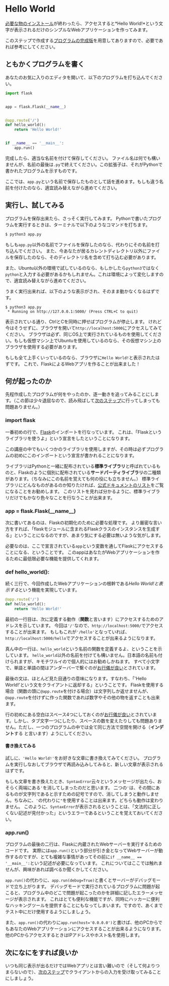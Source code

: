 Hello World
===========

[必要な物のインストール](../0_install-requirements/README.md)が終わったら、アクセスすると*Hello World!*という文字が表示されるだけのシンプルなWebアプリケーションを作ってみます。

このステップで作成する[プログラムの完成版](./app.py)を用意してありますので、必要であれば参考にしてください。

## ともかくプログラムを書く
あなたのお気に入りのエディタを開いて、以下のプログラムを打ち込んでください。
``` python
import flask


app = flask.Flask(__name__)


@app.route('/')
def hello_world():
    return 'Hello World!'


if __name__ == '__main__':
    app.run()
```
完成したら、適当な名前を付けて保存してください。
ファイル名は何でも構いませんが、名前の最後は`.py`で終えてください。この拡張子は、それがPythonで書かれたプログラムを示すものです。

ここでは、`app.py`という名前で保存したものとして話を進めます。もしも違う名前を付けたのなら、適宜読み替えながら進めてください。

## 実行し、試してみる
プログラムを保存出来たら、さっそく実行してみます。
Pythonで書いたプログラムを実行するときは、ターミナルで以下のようなコマンドを打ちます。
``` bash
$ python3 app.py
```

もしも`app.py`以外の名前でファイルを保存したのなら、代わりにその名前を打ち込んでください。
また、今あなたが居るカレントディレクトリ以外にファイルを保存したのなら、そのディレクトリ名を含めて打ち込む必要があります。

また、Ubuntu以外の環境で試しているのなら、もしかしたら`python3`ではなく`python`と入力する必要があるかもしれません。これは環境によって変化しますので、適宜読み替えながら進めてください。

うまく実行出来れば、以下のような表示がされ、そのまま動かなくなるはずです。
```
$ python3 app.py
 * Running on http://127.0.0.1:5000/ (Press CTRL+C to quit)
```
表示されている通り、CtrlとCを同時に押せばプログラムが停止します。
けれど今はそうせずに、ブラウザを開いて`http://localhost:5000`にアクセスしてみてください。
ブラウザは必ず、同じOS上で実行されているものを使用してください。もしも仮想マシン上でUbuntuを使用しているのなら、その仮想マシン上のブラウザを使用する必要があります。

もしも全て上手くいっているのなら、ブラウザに`Hello World!`と表示されたはずです。
これで、FlaskによるWebアプリを作ることが出来ました！

## 何が起ったのか
先程作成したプログラムが何をやったのか、逐一動きを追ってみることにします。（この節は少々退屈なので、読み飛ばして[次のステップ](../2_receive-data/README.md)に行ってしまっても問題ありません。）

### import flask
一番初めの行で、[Flask](http://flask.pocoo.org/)のインポートを行なっています。
これは、「Flaskというライブラリを使うよ」という宣言をしたということになります。

この講座の中でもいくつかのライブラリを使用しますが、その時は必ずプログラムの初めにこのインポートという宣言が書かれることになります。

ライブラリはPythonと一緒に配布されている**標準ライブラリ**と呼ばれているものと、Flaskのように個別に配布されている**サードパーティライブラリ**の二種類があります。（ちなみにこの名前を覚えても何の役にも立ちません。）
標準ライブラリにどんなものがあるのか知りたければ、[公式ドキュメントのリスト](http://docs.python.jp/3/library/index.html)をご覧になることをお勧めします。
このリストを見れば分かるように、標準ライブラリだけでもかなり色々なことを行なうことが出来ます。

### app = flask.Flask(\_\_name\_\_)
次に書いてあるのは、Flaskの初期化のために必要な処理です。
より厳密な言い方をすれば、「flaskモジュールに含まれるFlaskクラスのインスタンスを生成する」ということになるのですが、あまり気にする必要は無いような気がします。

必要なのは、ここで宣言されている`app`という変数を通してFlaskにアクセスすることになる、ということです。
このappはあなたがWebアプリケーションを作るために最低限必要な機能を提供してくれます。

### def hello\_world():
続く三行で、今回作成したWebアプリケーションの根幹である*Hello World!と表示する*という機能を実現しています。
``` python
@app.route('/')
def hello_world():
    return 'Hello World!'
```

最初の一行目は、次に定義する動作（**関数**と言います）にアクセスするためのアドレスを示しています。
今回は`'/'`なので、`http://localhost:5000/`でアクセスすることが出来ます。
もしもこれが`'/hello'`となっていれば、`http://localhost:5000/hello`でアクセスすることが出来るようになります。

真ん中の一行は、`hello_world`という名前の関数を定義するよ、ということを示しています。
`hello_world`以外の名前を付けても構いません。日本語の名前も付けられますが、キモチワルイので個人的にはお勧めしかねます。
すべて小文字で、単語と単語の間はアンダーバーで繋ぐのが[お行儀が良い](https://pep8-ja.readthedocs.io/ja/latest/)とされています。

最後の文は、ほとんど見た目通りの意味になります。すなわち、「'Hello World!'という文をクライアントに返却する」ということです。
Flaskを使用する場合（関数の頭に`@app.route`を付ける場合）は文字列しか返せませんが、`@app.route`を付けずに作った関数であれば数字やその他の物を返すことも出来ます。

行の初めにある空白はスペース4つにしておくのが[お行儀が良い](https://pep8-ja.readthedocs.io/ja/latest/)とされています。しかし、タブ文字一つにしたり、スペースの数を変えたりしても問題ありません。ただし、一つのプログラムの中では全て同じ方法で空間を開ける（**インデント**する と言います）ようにしてください。

#### 書き換えてみる
試しに、`'Hello World!'`をお好きな文章に書き換えてみてください。
プログラムを実行しなおしてブラウザで再読み込みしてみると、新しい文章が表示されるはずです。

もしも文章を書き換えたとき、`SyntaxError`云々というメッセージが出たら、おそらく両端にある`'`を消してしまったのだと思います。
二つの`'`は、その間にあるものが文字列であると示すための記号ですので、消してしまうと動作しません。ちなみに、`'`の代わりに`"`を使用することは出来ます。どちらも動作は変わりません。
このように、`SyntaxError`が表示されるということは、「文法的に正しくない記述が見付かった」というエラーであるということを覚えておいてください。

### app.run()
プログラムの最後の二行は、Flaskに内蔵されたWebサーバーを実行するためのコードです。
実際には`app.run()`という部分が引き金となってWebサーバーが動作するのですが、とても複雑な事情があってその前に`if __name__ == '__main__':`という記述が必要になっています。
これについてはここでは触れませんが、興味があれば調べるか聞くかしてください。

`app.run()`の代わりに、`app.run(debug=True)`と書くとサーバーがデバッグモードで立ち上がります。
デバッグモードで実行されているプログラムに問題が起こると、プログラム中のどこで問題が起こったのかを詳細に記したエラーメッセージが表示されます。
これはとても便利な機能ですが、同時にハッカーに便利なハッキングツールを提供することにもなってしまいます。ですので、あくまでテスト中にだけ使用するようにしましょう。

また、`app.run()`の代わりに`app.run(host='0.0.0.0')`と書けば、他のPCからでもあなたのWebアプリケーションにアクセスすることが出来るようになります。
他のPCからアクセスするときはIPアドレスやホスト名を使用します。

## 次になにをすれば良いか
いつも同じ表示が出るだけではWebアプリとは言い難いので（そして何よりつまらないので）、[次のステップ](../2_receive-data/README.md)でクライアントからの入力を受け取ってみることにしましょう。
